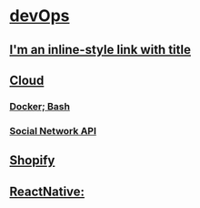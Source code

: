 # [devOps](https://github.com/TurtleWolfe/devOps "Mongo Express React Node: Docker TypeScript Ubuntu")

## [I'm an inline-style link with title](https://www.google.com "Google's Homepage")

<!-- ## [I'm an inline-style link with title](https://www.google.com "Google's Homepage") -->

<!-- ## [I'm an inline-style link with title](https://www.google.com "Google's Homepage") -->

<!-- ## [I'm an inline-style link with title](https://www.google.com "Google's Homepage") -->

<!-- ## [I'm an inline-style link with title](https://www.google.com "Google's Homepage") -->

## [Cloud](https://www.google.com "Digital Ocean, GCP, AWS")

### [Docker; Bash](https://www.google.com "Google's Homepage")

### [Social Network API](https://www.google.com "DevLama")

## [Shopify](https://www.google.com "Shopify")

## [ReactNative:](https://www.google.com "MoshOne, NDA.. XD exports, NavAuth")
